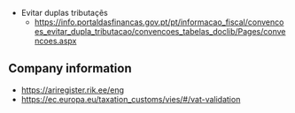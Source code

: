 - Evitar duplas tributaçẽs
  - https://info.portaldasfinancas.gov.pt/pt/informacao_fiscal/convencoes_evitar_dupla_tributacao/convencoes_tabelas_doclib/Pages/convencoes.aspx

## Company information

- https://ariregister.rik.ee/eng
- https://ec.europa.eu/taxation_customs/vies/#/vat-validation
